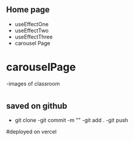 ## Home page

- useEffectOne
- useEffectTwo
- useEffectThree
- carousel Page

# carouselPage
-images of classroom

# 

## saved on github

- git clone
-git commit -m ""
-git add .
   -git push

#deployed on vercel